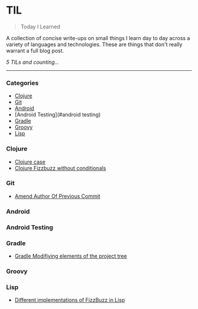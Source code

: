 
# TIL

> Today I Learned

A collection of concise write-ups on small things I learn day to day across a
variety of languages and technologies. These are things that don't really
warrant a full blog post.

_5 TILs and counting..._

---

### Categories

* [Clojure](#clojure)
* [Git](#git)
* [Android](#android)
* [Android Testing](#android testing)
* [Gradle](#gradle)
* [Groovy](#groovy)
* [Lisp](#lisp)

### Clojure
- [Clojure case](clojure/case.md)
- [Clojure Fizzbuzz without conditionals](clojure/fizzbuzz-without-conditionals.md)

### Git
- [Amend Author Of Previous Commit](git/git-change-author-push.md)


### Android


### Android Testing


### Gradle
- [Gradle Modifiying elements of the project tree](gradle/gradle-modifying-elements-project-tree.md)

### Groovy

### Lisp
- [Different implementations of FizzBuzz in Lisp](lisp/different-implementations-of-fizzbuzz-in-lisp.md)
